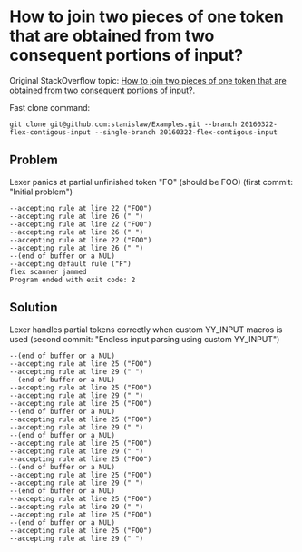 # How to join two pieces of one token that are obtained from two consequent portions of input?

Original StackOverflow topic: [How to join two pieces of one token that are obtained from two consequent portions of input?](http://stackoverflow.com/questions/36242886/how-to-join-two-pieces-of-one-token-that-are-obtained-from-two-consequent-portio).

Fast clone command:

```
git clone git@github.com:stanislaw/Examples.git --branch 20160322-flex-contigous-input --single-branch 20160322-flex-contigous-input
```

## Problem

Lexer panics at partial unfinished token "FO" (should be FOO) (first commit: "Initial problem")

```
--accepting rule at line 22 ("FOO")
--accepting rule at line 26 (" ")
--accepting rule at line 22 ("FOO")
--accepting rule at line 26 (" ")
--accepting rule at line 22 ("FOO")
--accepting rule at line 26 (" ")
--(end of buffer or a NUL)
--accepting default rule ("F")
flex scanner jammed
Program ended with exit code: 2
```

## Solution

Lexer handles partial tokens correctly when custom YY_INPUT macros is used (second commit: "Endless input parsing using custom YY_INPUT")

```
--(end of buffer or a NUL)
--accepting rule at line 25 ("FOO")
--accepting rule at line 29 (" ")
--(end of buffer or a NUL)
--accepting rule at line 25 ("FOO")
--accepting rule at line 29 (" ")
--accepting rule at line 25 ("FOO")
--(end of buffer or a NUL)
--accepting rule at line 25 ("FOO")
--accepting rule at line 29 (" ")
--(end of buffer or a NUL)
--accepting rule at line 25 ("FOO")
--accepting rule at line 29 (" ")
--accepting rule at line 25 ("FOO")
--(end of buffer or a NUL)
--accepting rule at line 25 ("FOO")
--accepting rule at line 29 (" ")
--(end of buffer or a NUL)
--accepting rule at line 25 ("FOO")
--accepting rule at line 29 (" ")
--accepting rule at line 25 ("FOO")
--(end of buffer or a NUL)
--accepting rule at line 25 ("FOO")
--accepting rule at line 29 (" ")
```

